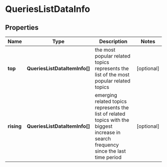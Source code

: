 # QueriesListDataInfo

## Properties

| Name | Type | Description | Notes |
|------------ | ------------- | ------------- | -------------|
**top** | **QueriesListDataItemInfo[]** | the most popular related topics<br>represents the list of the most popular related topics |[optional]|
**rising** | **QueriesListDataItemInfo[]** | emerging related topics<br>represents the list of related topics with the biggest increase in search frequency since the last time period |[optional]|